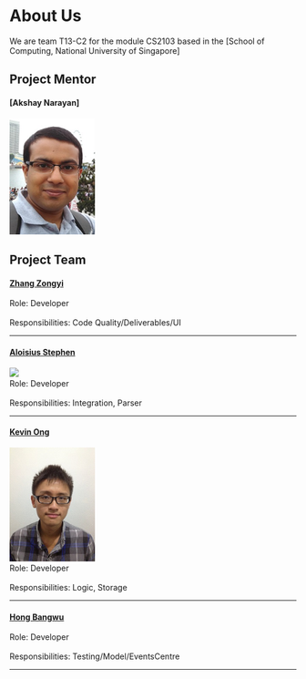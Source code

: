 # About Us

We are team T13-C2 for the module CS2103 based in the [School of Computing, National University of Singapore]

## Project Mentor

#### [Akshay Narayan]
<img src="images/AkshayNarayan.jpg" width="150"><br>


## Project Team

#### [Zhang Zongyi](http://github.com/zongyizzy)
Role: Developer <br>  
Responsibilities: Code Quality/Deliverables/UI

-----

#### [Aloisius Stephen](https://github.com/aloisiusStephen)
<img src="images/AloisiusStephen.jpg" width="150"><br> 
Role: Developer <br>  
Responsibilities: Integration, Parser

-----

#### [Kevin Ong](https://github.com/Kevin-Ong)
<img src="images/KevinOng.jpg" width="150"><br>
Role: Developer <br>  
Responsibilities: Logic, Storage

-----

#### [Hong Bangwu](https://github.com/ndt93)
 Role: Developer <br>  
 Responsibilities: Testing/Model/EventsCentre
 
 -----